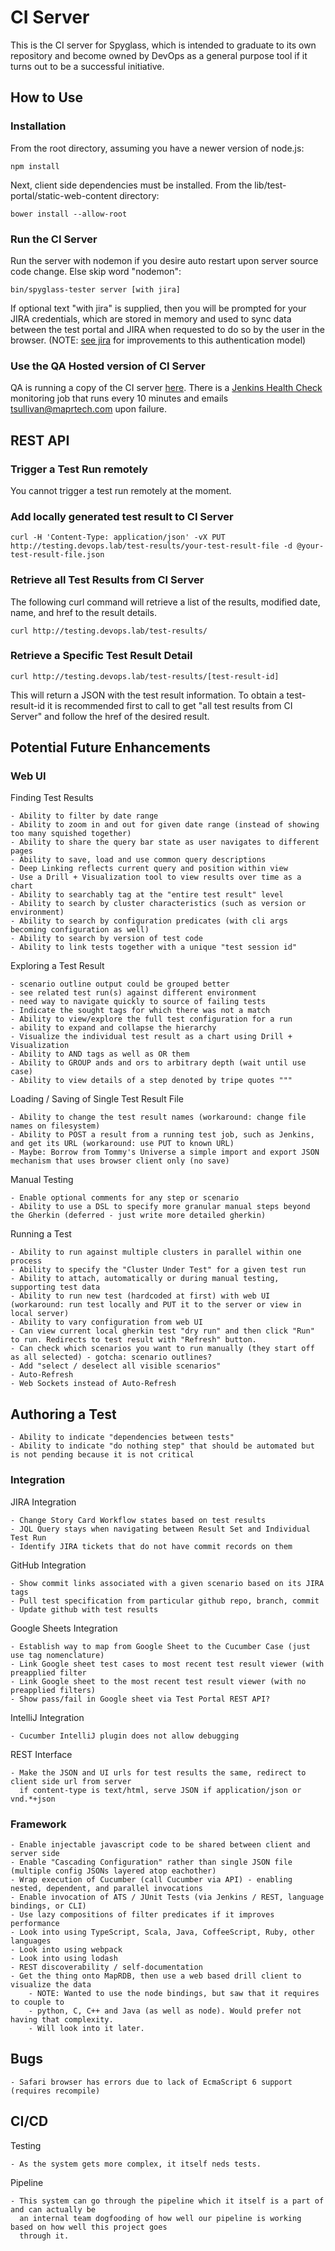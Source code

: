 # CI Server

This is the CI server for Spyglass, which is intended to graduate to its own repository
and become owned by DevOps as a general purpose tool if it turns out to be a successful initiative.

## How to Use

### Installation

From the root directory, assuming you have a newer version of node.js:

    npm install
    
Next, client side dependencies must be installed. From the lib/test-portal/static-web-content directory:

    bower install --allow-root
    
### Run the CI Server

Run the server with nodemon if you desire auto restart upon server source code change. Else skip word "nodemon":

    bin/spyglass-tester server [with jira]
 
If optional text "with jira" is supplied, then you will be prompted for your JIRA credentials, which
are stored in memory and used to sync data between the test portal and JIRA when requested to do so
by the user in the browser. (NOTE: [see jira](https://maprdrill.atlassian.net/browse/DEVOPS-340) for improvements
to this authentication model)

### Use the QA Hosted version of CI Server

QA is running a copy of the CI server [here](http://testing.devops.lab/). There is a 
[Jenkins Health Check](http://10.10.1.153:8080/job/test-portal-health-check/) monitoring
job that runs every 10 minutes and emails tsullivan@maprtech.com upon failure.

## REST API

### Trigger a Test Run remotely

You cannot trigger a test run remotely at the moment.
 
### Add locally generated test result to CI Server

    curl -H 'Content-Type: application/json' -vX PUT http://testing.devops.lab/test-results/your-test-result-file -d @your-test-result-file.json
    
### Retrieve all Test Results from CI Server

The following curl command will retrieve a list of the results, modified date, name, and href to the result details.

    curl http://testing.devops.lab/test-results/

### Retrieve a Specific Test Result Detail

    curl http://testing.devops.lab/test-results/[test-result-id]
    
This will return a JSON with the test result information. To obtain a test-result-id it is recommended first to call
to get "all test results from CI Server" and follow the href of the desired result.

## Potential Future Enhancements

### Web UI

Finding Test Results

    - Ability to filter by date range
    - Ability to zoom in and out for given date range (instead of showing too many squished together)
    - Ability to share the query bar state as user navigates to different pages
    - Ability to save, load and use common query descriptions
    - Deep Linking reflects current query and position within view
    - Use a Drill + Visualization tool to view results over time as a chart
    - Ability to searchably tag at the "entire test result" level
    - Ability to search by cluster characteristics (such as version or environment)
    - Ability to search by configuration predicates (with cli args becoming configuration as well)
    - Ability to search by version of test code
    - Ability to link tests together with a unique "test session id"

Exploring a Test Result

    - scenario outline output could be grouped better
    - see related test run(s) against different environment
    - need way to navigate quickly to source of failing tests
    - Indicate the sought tags for which there was not a match
    - Ability to view/explore the full test configuration for a run
    - ability to expand and collapse the hierarchy
    - Visualize the individual test result as a chart using Drill + Visualization 
    - Ability to AND tags as well as OR them
    - Ability to GROUP ands and ors to arbitrary depth (wait until use case)
    - Ability to view details of a step denoted by tripe quotes """

Loading / Saving of Single Test Result File 

    - Ability to change the test result names (workaround: change file names on filesystem)
    - Ability to POST a result from a running test job, such as Jenkins, and get its URL (workaround: use PUT to known URL)
    - Maybe: Borrow from Tommy's Universe a simple import and export JSON mechanism that uses browser client only (no save)

Manual Testing

    - Enable optional comments for any step or scenario
    - Ability to use a DSL to specify more granular manual steps beyond the Gherkin (deferred - just write more detailed gherkin)

Running a Test

    - Ability to run against multiple clusters in parallel within one process
    - Ability to specify the "Cluster Under Test" for a given test run
    - Ability to attach, automatically or during manual testing, supporting test data    
    - Ability to run new test (hardcoded at first) with web UI (workaround: run test locally and PUT it to the server or view in local server)
    - Ability to vary configuration from web UI
    - Can view current local gherkin test "dry run" and then click "Run" to run. Redirects to test result with "Refresh" button.
    - Can check which scenarios you want to run manually (they start off as all selected) - gotcha: scenario outlines?
    - Add "select / deselect all visible scenarios"
    - Auto-Refresh
    - Web Sockets instead of Auto-Refresh
    
## Authoring a Test

    - Ability to indicate "dependencies between tests"
    - Ability to indicate "do nothing step" that should be automated but is not pending because it is not critical

### Integration

JIRA Integration

    - Change Story Card Workflow states based on test results
    - JQL Query stays when navigating between Result Set and Individual Test Run
    - Identify JIRA tickets that do not have commit records on them
    
GitHub Integration

    - Show commit links associated with a given scenario based on its JIRA tags
    - Pull test specification from particular github repo, branch, commit
    - Update github with test results

Google Sheets Integration

    - Establish way to map from Google Sheet to the Cucumber Case (just use tag nomenclature)
    - Link Google sheet test cases to most recent test result viewer (with preapplied filter
    - Link Google sheet to the most recent test result viewer (with no preapplied filters)
    - Show pass/fail in Google sheet via Test Portal REST API?
    
IntelliJ Integration
    
    - Cucumber IntelliJ plugin does not allow debugging
    
REST Interface

    - Make the JSON and UI urls for test results the same, redirect to client side url from server
      if content-type is text/html, serve JSON if application/json or vnd.*+json
    
### Framework
    
    - Enable injectable javascript code to be shared between client and server side
    - Enable "Cascading Configuration" rather than single JSON file (multiple config JSONs layered atop eachother)
    - Wrap execution of Cucumber (call Cucumber via API) - enabling nested, dependent, and parallel invocations
    - Enable invocation of ATS / JUnit Tests (via Jenkins / REST, language bindings, or CLI)
    - Use lazy compositions of filter predicates if it improves performance
    - Look into using TypeScript, Scala, Java, CoffeeScript, Ruby, other languages
    - Look into using webpack
    - Look into using lodash
    - REST discoverability / self-documentation
    - Get the thing onto MapRDB, then use a web based drill client to visualize the data
        - NOTE: Wanted to use the node bindings, but saw that it requires to couple to
        - python, C, C++ and Java (as well as node). Would prefer not having that complexity.
        - Will look into it later.
    
## Bugs

    - Safari browser has errors due to lack of EcmaScript 6 support (requires recompile)
    
## CI/CD
    
Testing

    - As the system gets more complex, it itself neds tests. 
    
Pipeline

    - This system can go through the pipeline which it itself is a part of and can actually be 
      an internal team dogfooding of how well our pipeline is working based on how well this project goes
      through it.